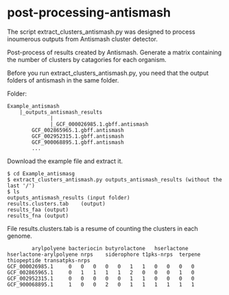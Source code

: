 # post-processing-antismash

The script extract_clusters_antismash.py was designed to process inoumerous outputs from Antismash cluster detector.

Post-process of results created by Antismash. Generate a matrix containing the number of clusters by catagories for each organism.

Before you run extract_clusters_antismash.py, you need that the output folders of antismash in the same folder.

Folder:

    Example_antismash	
   		|_outputs_antismash_results
           	      |
           	      |_GCF_000026985.1.gbff.antismash
			GCF_002865965.1.gbff.antismash
			GCF_002952315.1.gbff.antismash
			GCF_900068895.1.gbff.antismash
			...
					

Download the example file and extract it.

	$ cd Example_antismasg
	$ extract_clusters_antismash.py outputs_antismash_results (without the last '/')
	$ ls
	outputs_antismash_results (input folder)
 	results.clusters.tab	(output)
 	results_faa	(output)
 	results_fna	(output)
  
 File results.clusters.tab is a resume of counting the clusters in each genome.
 
 			arylpolyene	bacteriocin	butyrolactone	hserlactone	hserlactone-arylpolyene	nrps	siderophore	t1pks-nrps	terpene	thiopeptide	transatpks-nrps
	GCF_000026985.1		0	0	0	0	0	1	1	0	0	0	0
	GCF_002865965.1		0	1	1	1	1	2	0	0	0	1	0
	GCF_002952315.1		0	0	0	0	0	1	1	0	0	0	0
	GCF_900068895.1		1	0	0	2	0	1	1	1	1	1	1
